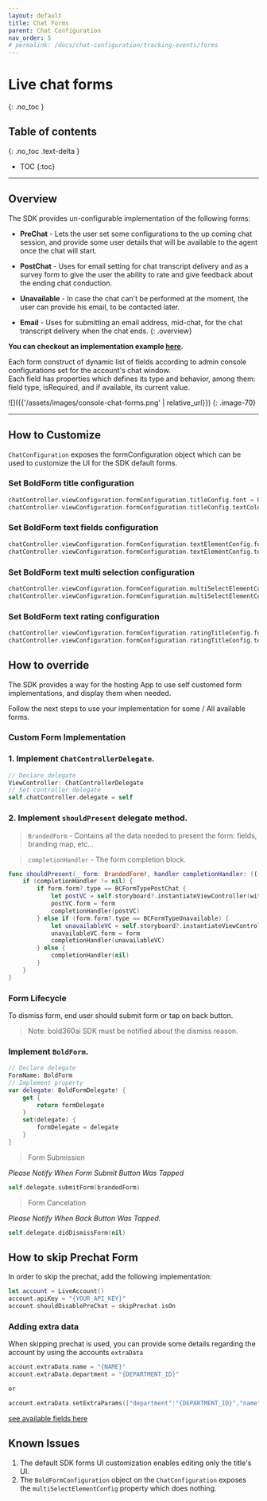 ```yaml
---
layout: default
title: Chat Forms
parent: Chat Configuration
nav_order: 5
# permalink: /docs/chat-configuration/tracking-events/forms
---
```


# Live chat forms
{: .no_toc }

## Table of contents
{: .no_toc .text-delta }

- TOC
{:toc}

---

## Overview
The SDK provides un-configurable implementation of the following forms:   
- **PreChat** - Lets the user set some configurations to the up coming chat session, and provide some user details that will be available to the agent once the chat will start.

- **PostChat** - Uses for email setting for chat transcript delivery and as a survey form to give the user the ability to rate and give feedback about the ending chat conduction.

- **Unavailable** - In case the chat can't be performed at the moment, the user can provide his email, to be contacted later.

- **Email** - Uses for submitting an email address, mid-chat, for the chat transcript delivery when the chat ends.
{: .overview}

**You can checkout an implementation example [here](https://github.com/genesys/bold360-mobile-samples-ios/blob/master/BasicSample/BasicSample/ChatViewControllers/BoldFormViewController.swift).**

Each form construct of dynamic list of fields according to admin console configurations set for the account's chat window.  
Each field has properties which defines its type and behavior, among them: field type, isRequired, and if available, its current value.

![]({{'/assets/images/console-chat-forms.png' | relative_url}})
{: .image-70}

---

## How to Customize
`ChatConfiguration` exposes the formConfiguration object which can be used to customize the UI for the SDK default forms.

### Set BoldForm title configuration

```swift
chatController.viewConfiguration.formConfiguration.titleConfig.font = UIFont(name: "Times New Roman", size: 29.0)!
chatController.viewConfiguration.formConfiguration.titleConfig.textColor = UIColor.red
```

### Set BoldForm text fields configuration

```swift
chatController.viewConfiguration.formConfiguration.textElementConfig.font = UIFont(name: "Times New Roman", size: 14.0)!
chatController.viewConfiguration.formConfiguration.textElementConfig.textColor = UIColor.blue
```

### Set BoldForm text multi selection configuration

```swift
chatController.viewConfiguration.formConfiguration.multiSelectElementConfig.font = UIFont(name: "Times New Roman", size: 14.0)!
chatController.viewConfiguration.formConfiguration.multiSelectElementConfig.textColor = UIColor.brown
```

### Set BoldForm text rating configuration

```swift
chatController.viewConfiguration.formConfiguration.ratingTitleConfig.font = UIFont(name: "Times New Roman", size: 14.0)!
chatController.viewConfiguration.formConfiguration.ratingTitleConfig.textColor = UIColor.brown
```

## How to override
The SDK provides a way for the hosting App to use self customed form implementations, and display them when needed.

Follow the next steps to use your implementation for some / All available forms.

### Custom Form Implementation

### 1. Implement `ChatControllerDelegate`.

```swift
// Declare delegate
ViewController: ChatControllerDelegate
// Set controller delegate
self.chatController.delegate = self
```

### 2. Implement `shouldPresent` delegate method.

>`BrandedForm` - Contains all the data needed to present the form: fields, branding map, etc...

>`completionHandler` - The form completion block. 

```swift
func shouldPresent(_ form: BrandedForm!, handler completionHandler: (((UIViewController & BoldForm)?) -> Void)!) {
    if (completionHandler != nil) {
        if form.form?.type == BCFormTypePostChat {
            let postVC = self.storyboard?.instantiateViewController(withIdentifier: "postChat") as! PostChatViewController
            postVC.form = form
            completionHandler(postVC)
        } else if (form.form?.type == BCFormTypeUnavailable) {
            let unavailableVC = self.storyboard?.instantiateViewController(withIdentifier: "unavailable") as! UnavailableViewController
            unavailableVC.form = form
            completionHandler(unavailableVC)
        } else {
            completionHandler(nil)
        }
    }
}
```

### Form Lifecycle

To dismiss form, end user should submit form or tap on back button.

>Note: bold360ai SDK must be notified about the dismiss reason.

### Implement `BoldForm`.

```swift
// Declare delegate
FormName: BoldForm
// Implement property
var delegate: BoldFormDelegate! {
    get {
        return formDelegate
    }
    set(delegate) {
        formDelegate = delegate
    }
}
```

>Form Submission 

*Please Notify When Form Submit Button Was Tapped*

```swift
self.delegate.submitForm(brandedForm)
```

>Form Cancelation

*Please Notify When Back Button Was Tapped.* 

```swift
self.delegate.didDismissForm(nil)
```

## How to skip Prechat Form

In order to skip the prechat, add the following implementation:

```swift
let account = LiveAccount()
account.apiKey = "{YOUR_API_KEY}"
account.shouldDisablePreChat = skipPrechat.isOn
```

### Adding extra data

When skipping prechat is used, you can provide some details regarding the account by using the accounts `extraData`

```swift
account.extraData.name = "{NAME}"
account.extraData.department = "{DEPARTMENT_ID}"

or

account.extraData.setExtraParams(["department":"{DEPARTMENT_ID}","name": "{NAME}", "address": "{ADDRESS}"])
```

[see available fields here](https://developer.bold360.com/help/EN/Bold360API/Bold360API/c_bc_sdk_ios_core_integration_chat_session.html)

## Known Issues

1. The default SDK forms UI customization enables editing only the title's UI.
2. The `BoldFormConfiguration` object on the `ChatConfiguration` exposes the `multiSelectElementConfig` property which does nothing.
